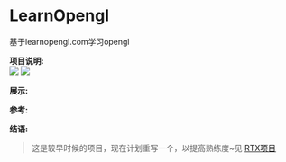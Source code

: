 # LearnOpengl
基于learnopengl.com学习opengl

**项目说明:**  
![](https://img.shields.io/badge/language-c++-green.svg) 
![](https://img.shields.io/badge/object-Opengl-redgreen.svg) 

**展示:**  

**参考:**  

**结语:**  

>这是较早时候的项目，现在计划重写一个，以提高熟练度~见
[RTX项目](https://github.com/Daniellin1207/RTX_TEST)
